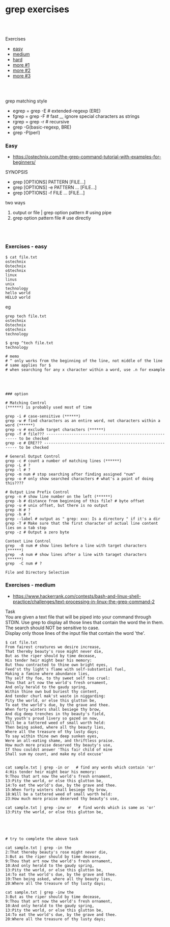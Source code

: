 # grep exercises

<br/>
<br/>

Exercises
- [easy](#easy)
- [medium](#medium)
- [hard](#hard)
- [more #1]()
- [more #2]()
- [more #3]()

<br/>
<br/>

grep matching style
- egrep = grep -E   # extended-regexp (ERE)
- fgrep = grep -F   # fast ,,, ignore special characters as strings
- rgrep = grep -r   # recursive
- grep -G(basic-regexp, BRE)
- grep -P(perl)

### Easy
- https://ostechnix.com/the-grep-command-tutorial-with-examples-for-beginners/

SYNOPSIS
- grep [OPTIONS] PATTERN [FILE...]
- grep [OPTIONS] -e PATTERN ... [FILE...]
- grep [OPTIONS] -f FILE ... [FILE...]

two ways
1. output or file | grep option pattern   # using pipe
2. grep option pattern file   # use directly

<br/>
<br/>

### Exercises - easy <a name="easy"></a>

```
$ cat file.txt
ostechnix
Ostechnix
o$technix
linux
linus
unix
technology
hello world
HELLO world
```

eg

```console
grep tech file.txt
ostechnix
Ostechnix
o$technix
technology

$ grep ^tech file.txt
technology

# memo
# ^ only works from the beginning of the line, not middle of the line
# same applies for $
# when searching for any x character within a word, use .n for example
```

<br/>
<br/>

```
### option

# Matching Control
(******) is probably used most of time

grep -i # case-sensitive (******)
grep -w # find characters as an entire word, not characters within a word (******)
grep -v # exclude target characters (******)
grep -f # file??? --------------------------------------------------------- to be checked
grep -e # ERE??? ---------------------------------------------------------- to be checked

# General Output Control
grep -c # count a number of matching lines (******)
grep -L # ?
grep -l # ?
grep -m num # stop searching after finding assigned "num"
grep -o # only show searched characters # what's a point of doing this????

# Output Line Prefix Control
grep -n # show line number on the left (******)
grep -b # distance from beginning of this file? # byte offset
grep -u # unix offset, but there is no output
grep -H # ?
grep -h # ?
grep --label # output as " grep: xxx: Is a directory " if it's a dir
grep -T # Make sure that the first character of actual line content lies on a tab stop
grep -z # Output a zero byte

Context Line Control
grep  -B num # show lines before a line with target characters (******)
grep  -A num # show lines after a line with taraget characters (******)
grep  -C num # ?

File and Directory Selection

````

### Exercises - medium <a name="medium"></a>

- https://www.hackerrank.com/contests/bash-and-linux-shell-practice/challenges/text-processing-in-linux-the-grep-command-2

Task  
You are given a text file that will be piped into your command through STDIN. Use grep to display all those lines that contain the word the in them.
The search should NOT be sensitive to case.  
Display only those lines of the input file that contain the word 'the'.  

```
$ cat file.txt
From fairest creatures we desire increase,
That thereby beauty's rose might never die,
But as the riper should by time decease,
His tender heir might bear his memory:
But thou contracted to thine own bright eyes,
Feed'st thy light's flame with self-substantial fuel,
Making a famine where abundance lies,
Thy self thy foe, to thy sweet self too cruel:
Thou that art now the world's fresh ornament,
And only herald to the gaudy spring,
Within thine own bud buriest thy content,
And tender churl mak'st waste in niggarding:
Pity the world, or else this glutton be,
To eat the world's due, by the grave and thee.
When forty winters shall besiege thy brow,
And dig deep trenches in thy beauty's field,
Thy youth's proud livery so gazed on now,
Will be a tattered weed of small worth held:
Then being asked, where all thy beauty lies,
Where all the treasure of thy lusty days;
To say within thine own deep sunken eyes,
Were an all-eating shame, and thriftless praise.
How much more praise deserved thy beauty's use,
If thou couldst answer 'This fair child of mine
Shall sum my count, and make my old excuse'
```

```console

cat sample.txt | grep -in or   # find any words which contain 'or'
4:His tender heir might bear his memory:
9:Thou that art now the world's fresh ornament,
13:Pity the world, or else this glutton be,
14:To eat the world's due, by the grave and thee.
15:When forty winters shall besiege thy brow,
18:Will be a tattered weed of small worth held:
23:How much more praise deserved thy beauty's use,

cat sample.txt | grep -inw or   # find words which is same as 'or'
13:Pity the world, or else this glutton be,





# try to complete the above task

cat sample.txt | grep -in the
2:That thereby beauty's rose might never die,
3:But as the riper should by time decease,
9:Thou that art now the world's fresh ornament,
10:And only herald to the gaudy spring,
13:Pity the world, or else this glutton be,
14:To eat the world's due, by the grave and thee.
19:Then being asked, where all thy beauty lies,
20:Where all the treasure of thy lusty days;

cat sample.txt | grep -inw the
3:But as the riper should by time decease,
9:Thou that art now the world's fresh ornament,
10:And only herald to the gaudy spring,
13:Pity the world, or else this glutton be,
14:To eat the world's due, by the grave and thee.
20:Where all the treasure of thy lusty days;

```















